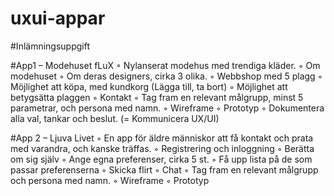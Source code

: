# uxui-appar

#Inlämningsuppgift

#App1 – Modehuset fLuX
◦ Nylanserat modehus med trendiga kläder.
◦ Om modehuset
◦ Om deras designers, cirka 3 olika.
◦ Webbshop med 5 plagg
◦ Möjlighet att köpa, med kundkorg (Lägga till, ta bort)
◦ Möjlighet att betygsätta plaggen
◦ Kontakt
◦ Tag fram en relevant målgrupp, minst 5 parametrar, och persona med namn.
◦ Wireframe
◦ Prototyp
◦ Dokumentera alla val, tankar och beslut. (= Kommunicera UX/UI)

#App 2 – Ljuva Livet
◦ En app för äldre människor att få kontakt och prata med varandra, och kanske träffas.
◦ Registrering och inloggning
◦ Berätta om sig själv
◦ Ange egna preferenser, cirka 5 st.
◦ Få upp lista på de som passar preferenserna
◦ Skicka flirt
◦ Chat
◦ Tag fram en relevant målgrupp och persona med namn.
◦ Wireframe
◦ Prototyp